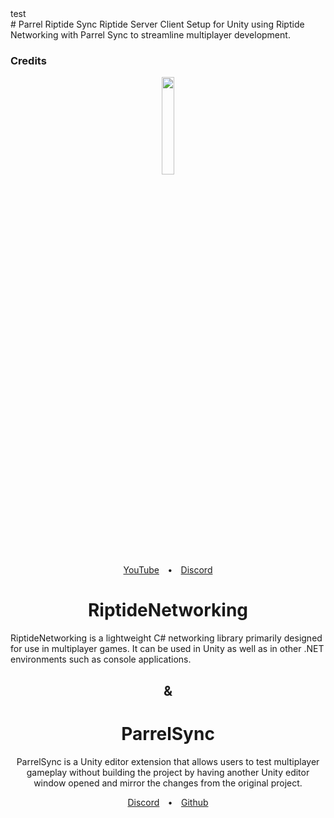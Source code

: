 <link rel="stylesheet" href="https://cdn.jsdelivr.net/npm/bootstrap@4.3.1/dist/css/bootstrap.min.css" integrity="sha384-ggOyR0iXCbMQv3Xipma34MD+dH/1fQ784/j6cY/iJTQUOhcWr7x9JvoRxT2MZw1T" crossorigin="anonymous">

<div class="container-fluid">
    <div class="row">
        <div class= "co-sm-12">
        test
        </div>
    </div>
</div>
# Parrel Riptide Sync
 Riptide Server Client Setup for Unity using Riptide Networking with Parrel Sync to streamline multiplayer development.

### Credits
<div align="center">
  <a href="https://github.com/tom-weiland/RiptideNetworking">
    <img src="https://user-images.githubusercontent.com/51303091/119734159-690afc00-be2f-11eb-9673-c1f998025a3e.png" width="20%" height="auto">
  </a>
</div>
<div align="center"><a href="https://tomweiland.net/youtube">YouTube</a>&emsp;<b>•</b>&emsp;<a href="https://discord.com/invite/tomweiland">Discord</a></div>
<h1 align="center">RiptideNetworking</h1>
<p>RiptideNetworking is a lightweight C# networking library primarily designed for use in multiplayer games. It can be used in Unity as well as in other .NET environments such as console applications.
</p>
<h2 align="center">&</h2>
<div align="center">
<h1 align="center">ParrelSync</h1>
<p>ParrelSync is a Unity editor extension that allows users to test multiplayer gameplay without building the project by having another Unity editor window opened and mirror the changes from the original project.
</p>

<div align="center"><a href="https://discord.gg/TmQk2qG">Discord</a>&emsp;<b>•</b>&emsp;<a href="https://github.com/VeriorPies/ParrelSync">Github</a>
</div></div>